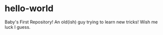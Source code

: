 # hello-world
Baby's First Repository! 
An old(ish) guy trying to learn new tricks! Wish me luck I guess. 
